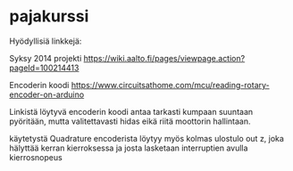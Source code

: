 # pajakurssi


Hyödyllisiä linkkejä:

Syksy 2014 projekti 
https://wiki.aalto.fi/pages/viewpage.action?pageId=100214413


Encoderin koodi
https://www.circuitsathome.com/mcu/reading-rotary-encoder-on-arduino

Linkistä löytyvä encoderin koodi antaa tarkasti kumpaan suuntaan pyöritään, mutta valitettavasti hidas eikä riitä moottorin hallintaan.

käytetystä Quadrature encoderista löytyy myös kolmas ulostulo out z, joka hälyttää kerran kierroksessa ja josta lasketaan interruptien avulla kierrosnopeus

